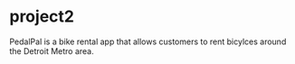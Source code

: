 # project2

PedalPal is a bike rental app that allows customers to rent bicylces around the Detroit Metro area.


